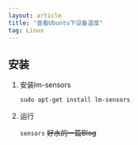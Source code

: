 ```yaml
---
layout: article
title: "查看Ubuntu下设备温度"
tag: Linux
---
```


## 安装

1. 安装lm-sensors

   ```html
   sudo apt-get install lm-sensors
   ```

2. 运行

   `sensors`
   ~~好水的一篇Blog~~
